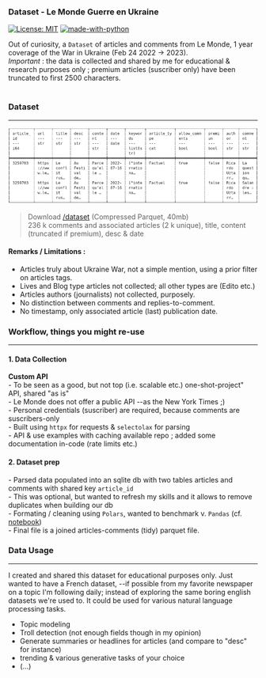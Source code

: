 ### Dataset - Le Monde Guerre en Ukraine
[![License: MIT](https://img.shields.io/badge/License-MIT-yellow.svg)](https://opensource.org/licenses/MIT)
[![made-with-python](https://img.shields.io/badge/Made%20with-Python-1f425f.svg)](https://www.python.org/)


Out of curiosity, a `Dataset` of articles and comments from Le Monde, 1 year coverage of the War in Ukraine (Feb 24 2022 -> 2023). <br/> *Important* : the data is collected and shared by me for educational & research purposes only ; premium articles (suscriber only) have been truncated to first 2500 characters.
</br>
</br>

### Dataset
---
![dataset structure](https://github.com/matthieuvion/lmd_ukr/blob/main/dataset/cols_overview.png?raw=True "dataset structure")
> Download [/dataset](https://github.com/matthieuvion/lmd_ukr/tree/main/dataset) (Compressed Parquet, 40mb) <br>
> 236 k comments and associated articles (2 k unique), title, content (truncated if premium), desc & date <br>



#### Remarks / Limitations :
- Articles truly about Ukraine War, not a simple mention, using a prior filter on articles tags.
- Lives and Blog type articles not collected; all other types are (Edito etc.)
- Articles authors (journalists) not collected, purposely.
- No distinction between comments and replies-to-comment.
- No timestamp, only associated article (last) publication date.


### Workflow, things you might re-use
---

#### 1. Data Collection
**Custom API** <br>
\- To be seen as a good, but not top (i.e. scalable etc.) one-shot-project" API, shared "as is" <br>
\- Le Monde does not offer a public API --as the New York Times ;) <br>
\- Personal credentials (suscriber) are required, because comments are suscribers-only <br>
\- Built using `httpx` for requests & `selectolax` for parsing <br>
\- API & use examples with caching available repo ; added some documentation in-code (rate limits etc.) <br>

#### 2. Dataset prep
\- Parsed data populated into an sqlite db with two tables articles and comments with shared key `article_id` <br>
\- This was optional, but wanted to refresh my skills and it allows to remove duplicates when building our db <br>
\- Formating / cleaning using `Polars`, wanted to benchmark v. `Pandas` (cf. [notebook](https://github.com/matthieuvion/lmd_ukr/blob/main/lmd_ukr/build_parquet_dataset.ipynb)) <br>
\- Final file is a joined articles-comments (tidy) parquet file. <br>



### Data Usage
---

I created and shared this dataset for educational purposes only. Just wanted to have a French dataset, --if possible from my favorite newspaper on a topic I'm following daily; instead of exploring the same boring english datasets we're used to.
It could be used for various natural language processing tasks.

- Topic modeling
- Troll detection (not enough fields though in my opinion)
- Generate summaries or headlines for articles (and compare to "desc" for instance)
- trending & various generative tasks of your choice
- (...)
